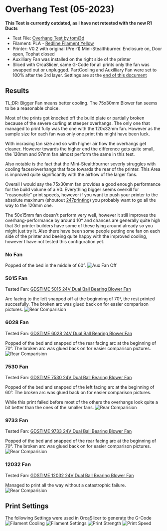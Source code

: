 # Overhang Test (05-2023)
**This Test is currently outdated, as I have not retested with the new R1 Ducts**
- Test File: [Overhang Test by tomi3d](https://www.printables.com/model/126029-overhang-test)
- Filament: PLA - [Redline Filament Yellow](https://www.redline-filament.com/collections/pla-filament/products/premium-pla-gelb)
- Printer: V0.2 with original (Pre r1) Mini-Stealthburner. Enclosure on, Door open, Tophat closed
- Auxilliary Fan was installed on the right side of the printer
- Sliced with OrcaSlicer, same G-Code for all prints only the fan was swapped out or unplugged. PartCooling and Auxilliary Fan were set to 100% after the 3rd layer. Settings are at the [end of this document](#print-settings)

## Results
TL;DR: Bigger Fan means better cooling. The 75x30mm Blower fan seems to be a reasonable choice.

Most of the prints got knocked off the build plate or partially broken because of the severe curling at steeper overhangs. The only one that managed to print fully was the one with the 120x32mm fan. However as the sample size for each fan was only one print this might have been luck.

With incrasing fan size and so with higher air flow the overhangs get cleaner. However towards the higher end the difference gets quite small, the 120mm and 97mm fan almost perform the same in this test.

Also notable is the fact that the Mini-Stealthburner severly struggles with cooling faces/overhangs that face towards the rear of the printer. This Area is improved quite significantly with the airflow of the larger fans.

Overall I would say the 75x30mm fan provides a good enough performance for the build volume of a V0. Everything bigger seems overkill for "reasonable" print speeds, however if you want to push your printer to the absolute maximum (shoutout [247printing](https://www.youtube.com/watch?v=IRUQBTPgon4)) you probably want to go all the way to the 120mm one.

The 50x15mm fan doesn't perform very well, however it still improves the overhang-performance by around 10° and chances are generally quite high that 3d-printer builders have some of these lying around already so you might just try it. Also there have been some people putting one fan on each side of the printer and beeing quite happy with the improved cooling, however I have not tested this configuration yet. 
### No Fan
Popped of the bed in the middle of 60°.
![Aux Fan Off](images/overhang_tests/NoFan.png)

### 5015 Fan
Tested Fan: [GDSTIME 5015 24V Dual Ball Bearing Blower Fan](https://www.aliexpress.com/item/32865977791.html)

Arc facing to the left snapped off at the beginning of 70°, the rest printed succesfully. The broken arc was glued back on for easier comparison pictures.
![Rear Comparision](images/overhang_tests/5015.png)

### 6028 Fan
Tested Fan: [GDSTIME 6028 24V Dual Ball Bearing Blower Fan](https://www.aliexpress.com/item/1005003792895461.html)

Popped of the bed and snapped of the rear facing arc at the beginning of 70°. The broken arc was glued back on for easier comparison pictures.
![Rear Comparision](images/overhang_tests/6028.png)

### 7530 Fan
Tested Fan: [GDSTIME 7530 24V Dual Ball Bearing Blower Fan](https://www.aliexpress.com/item/1005002663971820.html)

Popped of the bed and snapped of the left facing arc at the beginning of 60°. The broken arc was glued back on for easier comparison pictures.

While this print failed before most of the others the overhangs look quite a bit better than the ones of the smaller fans.
![Rear Comparision](images/overhang_tests/7530.png)

### 9733 Fan
Tested Fan: [GDSTIME 9733 24V Dual Ball Bearing Blower Fan](https://www.aliexpress.com/item/32622626365.html)

Popped of the bed and snapped of the rear facing arc at the beginning of 70°. The broken arc was glued back on for easier comparison pictures.
![Rear Comparision](images/overhang_tests/9733.png)

### 12032 Fan
Tested Fan: [GDSTIME 12032 24V Dual Ball Bearing Blower Fan](https://www.aliexpress.com/item/1005005288258849.html)

Managed to print all the way without a catastrophic failure.
![Rear Comparision](images/overhang_tests/12032.png)

## Print Settings
The following Settings were used in OrcaSlicer to generate the G-Code
![Filament Cooling](images/overhang_tests/settings_filament_2.png)
![Filament Settings](images/overhang_tests/settings_filament_1.png)
![Print Strength](images/overhang_tests/settings_strength.png)
![Print Speed](images/overhang_tests/settings_speed.png)

